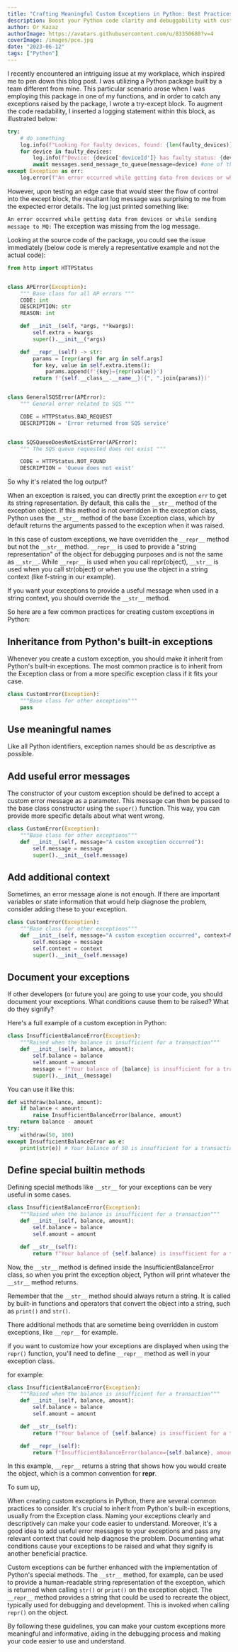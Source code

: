 ```yaml
---
title: "Crafting Meaningful Custom Exceptions in Python: Best Practices and Common Techniques"
description: Boost your Python code clarity and debuggability with custom exceptions. Explore best practices for crafting and handling them effectively
author: Or Kazaz
authorImage: https://avatars.githubusercontent.com/u/83350680?v=4
coverImage: /images/pce.jpg
date: "2023-06-12"
tags: ["Python"]
---
```


I recently encountered an intriguing issue at my workplace, which inspired me to pen down this blog post. I was utilizing a Python package built by a team different from mine. This particular scenario arose when I was employing this package in one of my functions, and in order to catch any exceptions raised by the package, I wrote a try-except block. To augment the code readability, I inserted a logging statement within this block, as illustrated below:

```python
try:
    # do something
    log.info(f"Looking for faulty devices, found: {len(faulty_devices)} devices")
    for device in faulty_devices:
        log.info(f"Device: {device['deviceId']} has faulty status: {device['status']}, sending a message to MQ")
        await messages.send_message_to_queue(message=device) #one of the internal package methods
except Exception as err:
    log.error(f"An error occurred while getting data from devices or while sending message to MQ: {err}")
```

However, upon testing an edge case that would steer the flow of control into the except block, the resultant log message was surprising to me from the expected error details.
The log just printed something like: 

`An error occurred while getting data from devices or while sending message to MQ:` The exception was missing from the log message.

Looking at the source code of the package, you could see the issue immediately (below code is merely a representative example and not the actual code):

```python
from http import HTTPStatus


class APError(Exception):
    """ Base class for all AP errors """
    CODE: int
    DESCRIPTION: str
    REASON: int

    def __init__(self, *args, **kwargs):
        self.extra = kwargs
        super().__init__(*args)

    def __repr__(self) -> str:
        params = [repr(arg) for arg in self.args]
        for key, value in self.extra.items():
            params.append(f'{key}={repr(value)}')
        return f'{self.__class__.__name__}({", ".join(params)})'


class GeneralSQSError(APError):
    """ General error related to SQS """

    CODE = HTTPStatus.BAD_REQUEST
    DESCRIPTION = 'Error returned from SQS service'


class SQSQueueDoesNotExistError(APError):
    """ The SQS queue requested does not exist """

    CODE = HTTPStatus.NOT_FOUND
    DESCRIPTION = 'Queue does not exist'
```

So why it's related the log output?

When an exception is raised, you can directly print the exception `err` to get its string representation. By default, this calls the `__str__` method of the exception object. If this method is not overridden in the exception class, Python uses the `__str__` method of the base Exception class, which by default returns the arguments passed to the exception when it was raised.

In this case of custom exceptions, we have overridden the `__repr__` method but not the `__str__` method.
`__repr__` is used to provide a "string representation" of the object for debugging purposes and is not the same as `__str__`. While `__repr__` is used when you call repr(object), `__str__` is used when you call str(object) or when you use the object in a string context (like f-string in our example).

If you want your exceptions to provide a useful message when used in a string context, you should override the `__str__` method. 

So here are a few common practices for creating custom exceptions in Python:

## Inheritance from Python's built-in exceptions

Whenever you create a custom exception, you should make it inherit from Python's built-in exceptions. The most common practice is to inherit from the Exception class or from a more specific exception class if it fits your case.

```python
class CustomError(Exception):
    """Base class for other exceptions"""
    pass
```

## Use meaningful names 

Like all Python identifiers, exception names should be as descriptive as possible.

## Add useful error messages 

The constructor of your custom exception should be defined to accept a custom error message as a parameter. This message can then be passed to the base class constructor using the `super()` function. This way, you can provide more specific details about what went wrong.

```python
class CustomError(Exception):
    """Base class for other exceptions"""
    def __init__(self, message="A custom exception occurred"):
        self.message = message
        super().__init__(self.message)
```

## Add additional context 

Sometimes, an error message alone is not enough. If there are important variables or state information that would help diagnose the problem, consider adding these to your exception.

```python
class CustomError(Exception):
    """Base class for other exceptions"""
    def __init__(self, message="A custom exception occurred", context=None):
        self.message = message
        self.context = context
        super().__init__(self.message)
```

## Document your exceptions

If other developers (or future you) are going to use your code, you should document your exceptions.
What conditions cause them to be raised? What do they signify?

Here's a full example of a custom exception in Python:

```python
class InsufficientBalanceError(Exception):
    """Raised when the balance is insufficient for a transaction"""
    def __init__(self, balance, amount):
        self.balance = balance
        self.amount = amount
        message = f"Your balance of {balance} is insufficient for a transaction of {amount}."
        super().__init__(message)
```

You can use it like this:
  
```python
def withdraw(balance, amount):
    if balance < amount:
        raise InsufficientBalanceError(balance, amount)
    return balance - amount
try:
    withdraw(50, 100)
except InsufficientBalanceError as e:
    print(str(e)) # Your balance of 50 is insufficient for a transaction of 100.
```

## Define special builtin methods

Defining special methods like `__str__` for your exceptions can be very useful in some cases.

```python
class InsufficientBalanceError(Exception):
    """Raised when the balance is insufficient for a transaction"""
    def __init__(self, balance, amount):
        self.balance = balance
        self.amount = amount

    def __str__(self):
        return f"Your balance of {self.balance} is insufficient for a transaction of {self.amount}."
```

Now, the `__str__` method is defined inside the InsufficientBalanceError class, so when you print the exception object, Python will print whatever the `__str__` method returns.

Remember that the `__str__` method should always return a string. It is called by built-in functions and operators that convert the object into a string, such as `print()` and `str()`.

There additional methods that are sometime being overridden in custom exceptions, like `__repr__` for example.

if you want to customize how your exceptions are displayed when using the `repr()` function, you'll need to define `__repr__` method as well in your exception class.

for example:

```python
class InsufficientBalanceError(Exception):
    """Raised when the balance is insufficient for a transaction"""
    def __init__(self, balance, amount):
        self.balance = balance
        self.amount = amount

    def __str__(self):
        return f"Your balance of {self.balance} is insufficient for a transaction of {self.amount}."

    def __repr__(self):
        return f"InsufficientBalanceError(balance={self.balance}, amount={self.amount})"
```

In this example, `__repr__` returns a string that shows how you would create the object, which is a common convention for __repr__.

To sum up,

When creating custom exceptions in Python, there are several common practices to consider. It's crucial to inherit from Python's built-in exceptions, usually from the Exception class. 
Naming your exceptions clearly and descriptively can make your code easier to understand. 
Moreover, it's a good idea to add useful error messages to your exceptions and pass any relevant context that could help diagnose the problem. 
Documenting what conditions cause your exceptions to be raised and what they signify is another beneficial practice.

Custom exceptions can be further enhanced with the implementation of Python's special methods. The `__str__` method, for example, can be used to provide a human-readable string representation of the exception, which is returned when calling `str()` or `print()` on the exception object. The `__repr__` method provides a string that could be used to recreate the object, typically used for debugging and development. This is invoked when calling `repr()` on the object.

By following these guidelines, you can make your custom exceptions more meaningful and informative, aiding in the debugging process and making your code easier to use and understand.
